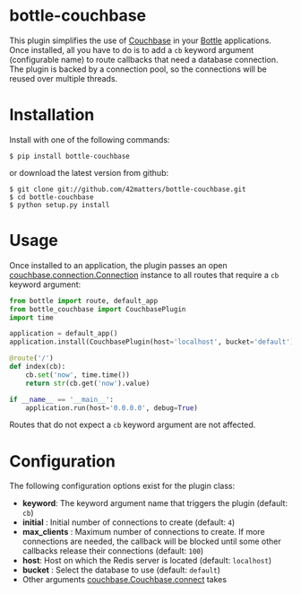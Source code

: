 bottle-couchbase
================

This plugin simplifies the use of [Couchbase](http://www.couchbase.com/)
in your [Bottle](http://bottlepy.org/) applications.
Once installed, all you have to do is to add a ``cb`` keyword argument
(configurable name) to route callbacks that need a database connection.
The plugin is backed by a connection pool, so the connections will be reused
over multiple threads.

Installation
===============

Install with one of the following commands:
```shell
$ pip install bottle-couchbase
```

or download the latest version from github:

```shell
$ git clone git://github.com/42matters/bottle-couchbase.git
$ cd bottle-couchbase
$ python setup.py install
```

Usage
===============

Once installed to an application, the plugin passes an open
[couchbase.connection.Connection](http://www.couchbase.com/autodocs/couchbase-python-client-1.2.0/html/api/couchbase.html#couchbase.connection.Connection)
instance to all routes that require a ``cb`` keyword argument:
```python
from bottle import route, default_app
from bottle_couchbase import CouchbasePlugin
import time

application = default_app()
application.install(CouchbasePlugin(host='localhost', bucket='default'))

@route('/')
def index(cb):
    cb.set('now', time.time())
    return str(cb.get('now').value)

if __name__ == '__main__':
    application.run(host='0.0.0.0', debug=True)
```
Routes that do not expect a ``cb`` keyword argument are not affected.

Configuration
=============

The following configuration options exist for the plugin class:

* **keyword**: The keyword argument name that triggers the plugin (default: ``cb``)
* **initial** : Initial number of connections to create (default: ``4``)
* **max_clients** : Maximum number of connections to create.
If more connections are needed, the callback will be blocked until some other callbacks
release their connections (default: ``100``)
* **host**: Host on which the Redis server is located (default: ``localhost``)
* **bucket** : Select the database to use (default: ``default``)
* Other arguments [couchbase.Couchbase.connect](http://www.couchbase.com/autodocs/couchbase-python-client-1.2.0/html/api/couchbase.html#couchbase.Couchbase.connect) takes
